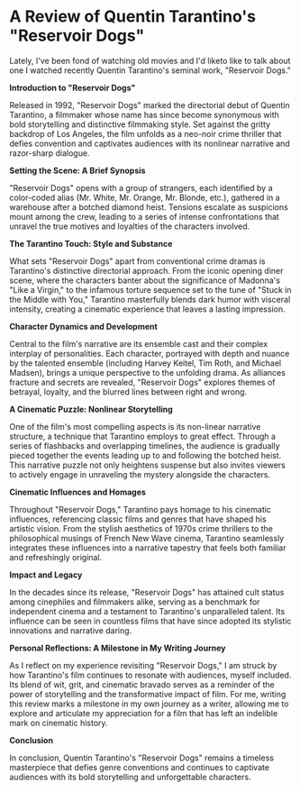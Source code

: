 # **A Review of Quentin Tarantino's "Reservoir Dogs"**

Lately, I've been fond of watching old movies and I'd liketo like to talk about one I watched recently Quentin Tarantino's seminal work, "Reservoir Dogs."

**Introduction to "Reservoir Dogs"**

Released in 1992, "Reservoir Dogs" marked the directorial debut of Quentin Tarantino, a filmmaker whose name has since become synonymous with bold storytelling and distinctive filmmaking style. Set against the gritty backdrop of Los Angeles, the film unfolds as a neo-noir crime thriller that defies convention and captivates audiences with its nonlinear narrative and razor-sharp dialogue.

**Setting the Scene: A Brief Synopsis**

"Reservoir Dogs" opens with a group of strangers, each identified by a color-coded alias (Mr. White, Mr. Orange, Mr. Blonde, etc.), gathered in a warehouse after a botched diamond heist. Tensions escalate as suspicions mount among the crew, leading to a series of intense confrontations that unravel the true motives and loyalties of the characters involved.

**The Tarantino Touch: Style and Substance**

What sets "Reservoir Dogs" apart from conventional crime dramas is Tarantino's distinctive directorial approach. From the iconic opening diner scene, where the characters banter about the significance of Madonna's "Like a Virgin," to the infamous torture sequence set to the tune of "Stuck in the Middle with You," Tarantino masterfully blends dark humor with visceral intensity, creating a cinematic experience that leaves a lasting impression.

**Character Dynamics and Development**

Central to the film's narrative are its ensemble cast and their complex interplay of personalities. Each character, portrayed with depth and nuance by the talented ensemble (including Harvey Keitel, Tim Roth, and Michael Madsen), brings a unique perspective to the unfolding drama. As alliances fracture and secrets are revealed, "Reservoir Dogs" explores themes of betrayal, loyalty, and the blurred lines between right and wrong.

**A Cinematic Puzzle: Nonlinear Storytelling**

One of the film's most compelling aspects is its non-linear narrative structure, a technique that Tarantino employs to great effect. Through a series of flashbacks and overlapping timelines, the audience is gradually pieced together the events leading up to and following the botched heist. This narrative puzzle not only heightens suspense but also invites viewers to actively engage in unraveling the mystery alongside the characters.

**Cinematic Influences and Homages**

Throughout "Reservoir Dogs," Tarantino pays homage to his cinematic influences, referencing classic films and genres that have shaped his artistic vision. From the stylish aesthetics of 1970s crime thrillers to the philosophical musings of French New Wave cinema, Tarantino seamlessly integrates these influences into a narrative tapestry that feels both familiar and refreshingly original.

**Impact and Legacy**

In the decades since its release, "Reservoir Dogs" has attained cult status among cinephiles and filmmakers alike, serving as a benchmark for independent cinema and a testament to Tarantino's unparalleled talent. Its influence can be seen in countless films that have since adopted its stylistic innovations and narrative daring.

**Personal Reflections: A Milestone in My Writing Journey**

As I reflect on my experience revisiting "Reservoir Dogs," I am struck by how Tarantino's film continues to resonate with audiences, myself included. Its blend of wit, grit, and cinematic bravado serves as a reminder of the power of storytelling and the transformative impact of film. For me, writing this review marks a milestone in my own journey as a writer, allowing me to explore and articulate my appreciation for a film that has left an indelible mark on cinematic history.

**Conclusion**

In conclusion, Quentin Tarantino's "Reservoir Dogs" remains a timeless masterpiece that defies genre conventions and continues to captivate audiences with its bold storytelling and unforgettable characters.

